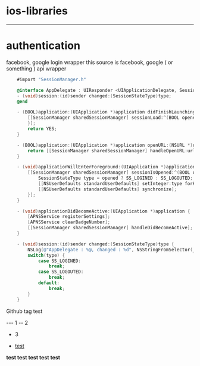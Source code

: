 ios-libraries
=============


---
# authentication

facebook, google login wrapper
this source is facebook, google ( or something ) api wrapper

``` objective-c
	#import "SessionManager.h"

	@interface AppDelegate : UIResponder <UIApplicationDelegate, SessionManagerDelegate>
	- (void)session:(id)sender changed:(SessionStateType)type;
	@end
```


``` objective-c
    - (BOOL)application:(UIApplication *)application didFinishLaunchingWithOptions:(NSDictionary *)launchOptions {
	    [[SessionManager sharedSessionManager] sessionLoad:^(BOOL opened) {
	    }];
	    return YES;
	}

	- (BOOL)application:(UIApplication *)application openURL:(NSURL *)url sourceApplication:(NSString *)sourceApplication annotation:(id)annotation {
	    return [[SessionManager sharedSessionManager] handleOpenURL:url sourceApplication:sourceApplication annotation:annotation];
	}

	- (void)applicationWillEnterForeground:(UIApplication *)application {
	    [[SessionManager sharedSessionManager] sessionIsOpened:^(BOOL opened) {
	        SessionStateType type = opened ? SS_LOGINED : SS_LOGOUTED;
	        [[NSUserDefaults standardUserDefaults] setInteger:type forKey:SESSION_STATE];
	        [[NSUserDefaults standardUserDefaults] synchronize];
	    }];
	}

	- (void)applicationDidBecomeActive:(UIApplication *)application {
	    [APNSService registerSettings];
	    [APNSService clearBadgeNumber];
	    [[SessionManager sharedSessionManager] handleDidBecomeActive];
	}

	- (void)session:(id)sender changed:(SessionStateType)type {
	    NSLog(@"AppDelegate : %@, changed : %d", NSStringFromSelector(_cmd), (int)type);
	    switch(type) {
	        case SS_LOGINED:
	            break;
	        case SS_LOGOUTED:
	            break;
	        default:
	            break;
	    }
	}
```

Github tag test

--- 1
-- 2
- 3

* [test](www.naver.com)

**test test 
test test test**

	    
